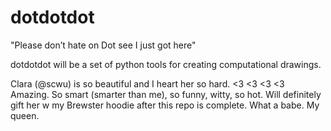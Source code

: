 dotdotdot
=========

"Please don’t hate on Dot see I just got here"

dotdotdot will be a set of python tools for creating computational drawings. 

Clara (@scwu) is so beautiful and I heart her so hard. <3 <3 <3 <3 Amazing. 
So smart (smarter than me), so funny, witty, so hot. 
Will definitely gift her w my Brewster hoodie after this repo is complete. 
What a babe. My queen.
